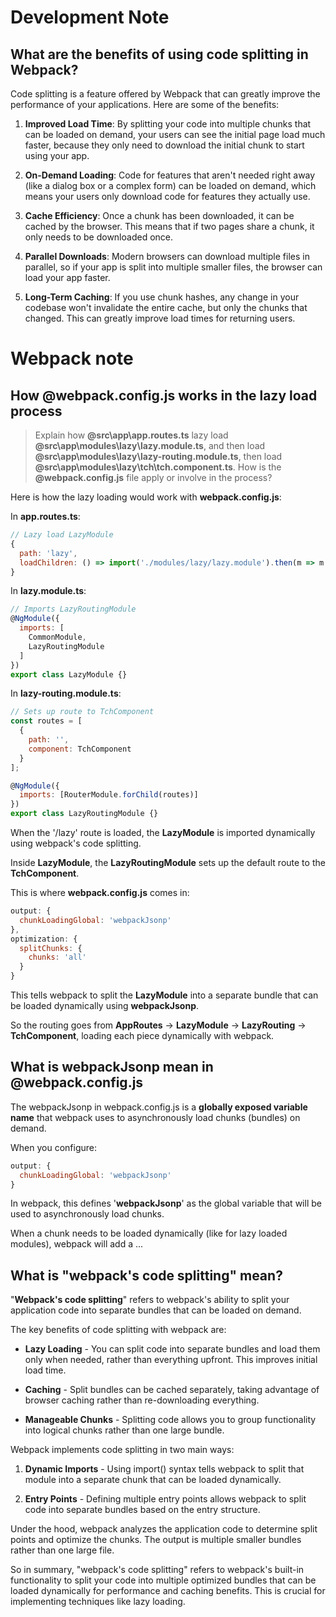 # Development Note

## What are the benefits of using code splitting in **Webpack**?

Code splitting is a feature offered by Webpack that can greatly improve the performance of your applications. Here are some of the benefits:

1. **Improved Load Time**: By splitting your code into multiple chunks that can be loaded on demand, your users can see the initial page load much faster, because they only need to download the initial chunk to start using your app.

2. **On-Demand Loading**: Code for features that aren't needed right away (like a dialog box or a complex form) can be loaded on demand, which means your users only download code for features they actually use.

3. **Cache Efficiency**: Once a chunk has been downloaded, it can be cached by the browser. This means that if two pages share a chunk, it only needs to be downloaded once.

4. **Parallel Downloads**: Modern browsers can download multiple files in parallel, so if your app is split into multiple smaller files, the browser can load your app faster.

5. **Long-Term Caching**: If you use chunk hashes, any change in your codebase won't invalidate the entire cache, but only the chunks that changed. This can greatly improve load times for returning users.

# Webpack note

## How **@webpack.config.js** works in the lazy load process

> Explain how **@src\app\app.routes.ts** lazy load **@src\app\modules\lazy\lazy.module.ts**, and then load **@src\app\modules\lazy\lazy-routing.module.ts**, then load **@src\app\modules\lazy\tch\tch.component.ts**. How is the **@webpack.config.js** file apply or involve in the process?

Here is how the lazy loading would work with **webpack.config.js**:

In **app.routes.ts**:
```js
// Lazy load LazyModule
{
  path: 'lazy',
  loadChildren: () => import('./modules/lazy/lazy.module').then(m => m.LazyModule) 
}
```

In **lazy.module.ts**:
```js
// Imports LazyRoutingModule
@NgModule({
  imports: [
    CommonModule,
    LazyRoutingModule 
  ]
})
export class LazyModule {}
```

In **lazy-routing.module.ts**:
```js
// Sets up route to TchComponent
const routes = [
  {
    path: '',
    component: TchComponent
  }
];

@NgModule({
  imports: [RouterModule.forChild(routes)]
})
export class LazyRoutingModule {}
```

When the '/lazy' route is loaded, the **LazyModule** is imported dynamically using webpack's code splitting.

Inside **LazyModule**, the **LazyRoutingModule** sets up the default route to the **TchComponent**.

This is where **webpack.config.js** comes in:
```js
output: {
  chunkLoadingGlobal: 'webpackJsonp' 
},
optimization: {
  splitChunks: {
    chunks: 'all'
  }
}  
```
This tells webpack to split the **LazyModule** into a separate bundle that can be loaded dynamically using **webpackJsonp**.

So the routing goes from **AppRoutes** -> **LazyModule** -> **LazyRouting** -> **TchComponent**, loading each piece dynamically with webpack.

## What is **webpackJsonp** mean in **@webpack.config.js**

The webpackJsonp in webpack.config.js is a **globally exposed variable name** that webpack uses to asynchronously load chunks (bundles) on demand.

When you configure:
```js
output: {
  chunkLoadingGlobal: 'webpackJsonp'
}
```
In webpack, this defines '**webpackJsonp**' as the global variable that will be used to asynchronously load chunks.

When a chunk needs to be loaded dynamically (like for lazy loaded modules), webpack will add a ...

## What is "webpack's code splitting" mean?

"**Webpack's code splitting**" refers to webpack's ability to split your application code into separate bundles that can be loaded on demand.

The key benefits of code splitting with webpack are:

- **Lazy Loading** - You can split code into separate bundles and load them only when needed, rather than everything upfront. This improves initial load time.

- **Caching** - Split bundles can be cached separately, taking advantage of browser caching rather than re-downloading everything.

- **Manageable Chunks** - Splitting code allows you to group functionality into logical chunks rather than one large bundle.

Webpack implements code splitting in two main ways:

1. **Dynamic Imports** - Using import() syntax tells webpack to split that module into a separate chunk that can be loaded dynamically.

2. **Entry Points** - Defining multiple entry points allows webpack to split code into separate bundles based on the entry structure.

Under the hood, webpack analyzes the application code to determine split points and optimize the chunks. The output is multiple smaller bundles rather than one large file.

So in summary, "webpack's code splitting" refers to webpack's built-in functionality to split your code into multiple optimized bundles that can be loaded dynamically for performance and caching benefits. This is crucial for implementing techniques like lazy loading.
